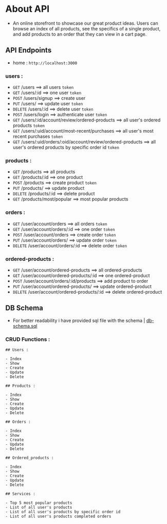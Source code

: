 # About API

- An online storefront to showcase our great product ideas. Users can browse an index of all products, see the specifics of a single product, and add products to an order that they can view in a cart page.

## API Endpoints

- home : `http://localhost:3000`

### users :

- `GET` /users ==> all users `token`
- `GET` /users/:id ==> one user `token`
- `POST` /users/signup ==> create user
- `PUT` /users/ ==> update user `token`
- `DELETE` /users/:id ==> delete user `token`
- `POST` /users/login ==> authenticate user `token`
- `GET` /users/:id/account/review/ordered-products ==> all user's ordered products `token`
- `GET` /users/:uid/account/most-recent/purchases ==> all user's most recent purchases `token`
- `GET` /users/:uid/orders/:oid/account/review/ordered-products ==> all user's ordered products by specific order id `token`

### products :

- `GET` /products ==> all products
- `GET` /products/:id ==> one product
- `POST` /products ==> create product `token`
- `PUT` /products/ ==> update product
- `DELETE` /products/:id ==> delete product
- `GET` /products/most/popular ==> most popular products

### orders :

- `GET` /user/account/orders ==> all orders `token`
- `GET` /user/account/orders/:id ==> one order `token`
- `POST` /user/account/orders ==> create order `token`
- `PUT` /user/account/orders/ ==> update order `token`
- `DELETE` /user/account/orders/:id ==> delete order `token`

### ordered-products :

- `GET` /user/account/ordered-products ==> all ordered-products
- `GET` /user/account/ordered-products/:id ==> one ordered-product
- `POST` /user/account/orders/:id/products ==> add product to order
- `PUT` /user/account/ordered-products/ ==> update ordered-product
- `DELETE` /user/account/ordered-products/:id ==> delete ordered-product

## DB Schema

- For better readability i have provided sql file with the schema | [db-schema.sql](https://github.com/AhmadYousif89/Tech_Store/blob/main/db-schema.sql)

### CRUD Functions :

    ## Users :

    - Index
    - Show
    - Create
    - Update
    - Delete

    ## Products :

    - Index
    - Show
    - Create
    - Update
    - Delete

    ## Orders :

    - Index
    - Show
    - Create
    - Update
    - Delete

    ## Ordered_products :

    - Index
    - Show
    - Create
    - Update
    - Delete

    ## Services :

    - Top 5 most popular products
    - List of all user's products
    - List of all user's products by specific order id
    - List of all user's products completed orders

